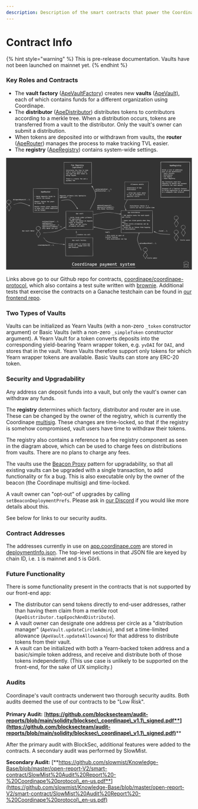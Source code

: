 ```yaml
---
description: Description of the smart contracts that power the Coordinape Vaults.
---
```


# Contract Info

{% hint style="warning" %}
This is pre-release documentation. Vaults have not been launched on mainnet yet.
{% endhint %}

### Key Roles and Contracts

* The **vault factory** ([ApeVaultFactory](https://github.com/coordinape/coordinape-protocol/blob/main/contracts/ApeProtocol/wrapper/beacon/ApeVaultFactory.sol)) creates new **vaults** ([ApeVault)](https://github.com/coordinape/coordinape-protocol/blob/main/contracts/ApeProtocol/wrapper/beacon/ApeVault.sol), each of which contains funds for a different organization using Coordinape.
* The **distributor** ([ApeDistributor](https://github.com/coordinape/coordinape-protocol/blob/main/contracts/ApeProtocol/ApeDistributor.sol)) distributes tokens to contributors according to a merkle tree. When a distribution occurs, tokens are transferred from a vault to the distributor. Only the vault's owner can submit a distribution.
* When tokens are deposited into or withdrawn from vaults, the **router** ([ApeRouter](https://github.com/coordinape/coordinape-protocol/blob/main/contracts/ApeProtocol/ApeRouter.sol)) manages the process to make tracking TVL easier.
* The **registry** ([ApeRegistry](https://github.com/coordinape/coordinape-protocol/blob/main/contracts/ApeProtocol/ApeRegistry.sol)) contains system-wide settings.

![](<../../../.gitbook/assets/coordinape system diagram.png>)

Links above go to our Github repo for contracts, [coordinape/coordinape-protocol](https://github.com/coordinape/coordinape-protocol), which also contains a test suite written with [brownie](https://github.com/eth-brownie/brownie). Additional tests that exercise the contracts on a Ganache testchain can be found in [our frontend repo](https://github.com/coordinape/coordinape).

### Two Types of Vaults

Vaults can be initialized as Yearn Vaults (with a non-zero `_token` constructor argument) or Basic Vaults (with a non-zero `_simpleToken` constructor argument). A Yearn Vault for a token converts deposits into the corresponding yield-bearing Yearn wrapper token, e.g. `yvDAI` for `DAI`, and stores that in the vault. Yearn Vaults therefore support only tokens for which Yearn wrapper tokens are available. Basic Vaults can store any ERC-20 token.

### Security and Upgradability

Any address can deposit funds into a vault, but only the vault's owner can withdraw any funds.

The **registry** determines which factory, distributor and router are in use. These can be changed by the owner of the registry, which is currently the Coordinape [multisig](https://etherscan.io/address/0x15b513f658f7390d8720dce321f50974b28672ef). These changes are time-locked, so that if the registry is somehow compromised, vault users have time to withdraw their tokens.

The registry also contains a reference to a fee registry component as seen in the diagram above, which can be used to charge fees on distributions from vaults. There are no plans to charge any fees.

The vaults use the [Beacon Proxy](https://docs.openzeppelin.com/contracts/3.x/api/proxy#BeaconProxy) pattern for upgradability, so that all existing vaults can be upgraded with a single transaction, to add functionality or fix a bug. This is also executable only by the owner of the beacon (the Coordinape multisig) and time-locked.

A vault owner can "opt-out" of upgrades by calling `setBeaconDeploymentPrefs`. Please ask in [our Discord](https://discord.coordinape.com/) if you would like more details about this.

See below for links to our security audits.

### Contract Addresses

The addresses currently in use on [app.coordinape.com](https://app.coordinape.com) are stored in [deploymentInfo.json](https://github.com/coordinape/coordinape/blob/main/hardhat/deploymentInfo.json). The top-level sections in that JSON file are keyed by chain ID, i.e. `1` is mainnet and `5` is Görli.

### Future Functionality

There is some functionality present in the contracts that is not supported by our front-end app:

* The distributor can send tokens directly to end-user addresses, rather than having them claim from a merkle root (`ApeDistributor.tapEpochAndDistribute`).
* A vault owner can designate one address per circle as a "distribution manager" (`ApeVault.updateCircleAdmin`), and set a time-limited allowance (`ApeVault.updateAllowance`) for that address to distribute tokens from their vault.
* A vault can be initialized with both a Yearn-backed token address and a basic/simple token address, and receive and distribute both of those tokens independently. (This use case is unlikely to be supported on the front-end, for the sake of UX simplicity.)

### Audits

Coordinape's vault contracts underwent two thorough security audits. Both audits deemed the use of our contracts to be "Low Risk".\
\
**Primary Audit:** [**https://github.com/blocksecteam/audit-reports/blob/main/solidity/blocksec\_coordinape\_v1.1\_signed.pdf**](https://github.com/blocksecteam/audit-reports/blob/main/solidity/blocksec\_coordinape\_v1.1\_signed.pdf)****

After the primary audit with BlockSec, additional features were added to the contracts. A secondary audit was performed by SlowMist.

**Secondary Audit:** [**https://github.com/slowmist/Knowledge-Base/blob/master/open-report-V2/smart-contract/SlowMist%20Audit%20Report%20-%20Coordinape%20protocol\_en-us.pdf**](https://github.com/slowmist/Knowledge-Base/blob/master/open-report-V2/smart-contract/SlowMist%20Audit%20Report%20-%20Coordinape%20protocol\_en-us.pdf)
